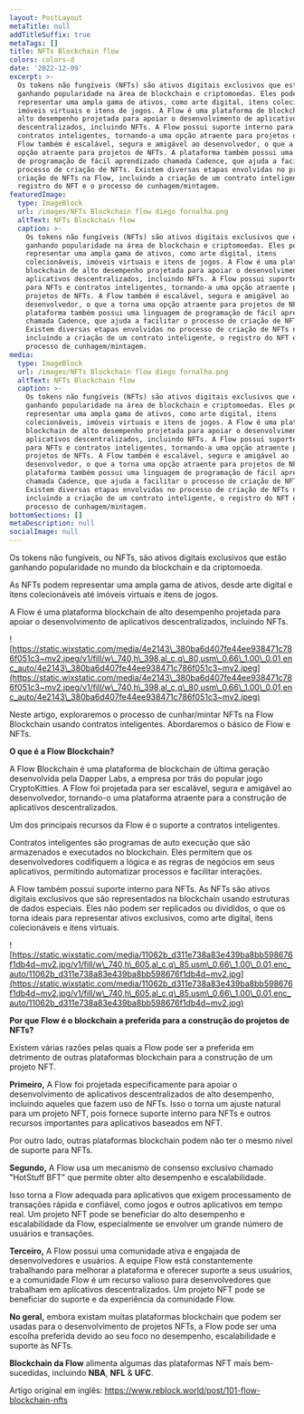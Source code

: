 ```yaml
---
layout: PostLayout
metaTitle: null
addTitleSuffix: true
metaTags: []
title: NFTs Blockchain flow
colors: colors-d
date: '2022-12-09'
excerpt: >-
  Os tokens não fungíveis (NFTs) são ativos digitais exclusivos que estão
  ganhando popularidade na área de blockchain e criptomoedas. Eles podem
  representar uma ampla gama de ativos, como arte digital, itens colecionáveis,
  imóveis virtuais e itens de jogos. A Flow é uma plataforma de blockchain de
  alto desempenho projetada para apoiar o desenvolvimento de aplicativos
  descentralizados, incluindo NFTs. A Flow possui suporte interno para NFTs e
  contratos inteligentes, tornando-a uma opção atraente para projetos de NFTs. A
  Flow também é escalável, segura e amigável ao desenvolvedor, o que a torna uma
  opção atraente para projetos de NFTs. A plataforma também possui uma linguagem
  de programação de fácil aprendizado chamada Cadence, que ajuda a facilitar o
  processo de criação de NFTs. Existem diversas etapas envolvidas no processo de
  criação de NFTs na Flow, incluindo a criação de um contrato inteligente, o
  registro do NFT e o processo de cunhagem/mintagem.
featuredImage:
  type: ImageBlock
  url: /images/NFTs Blockchain flow diego fornalha.png
  altText: NFTs Blockchain flow
  caption: >-
    Os tokens não fungíveis (NFTs) são ativos digitais exclusivos que estão
    ganhando popularidade na área de blockchain e criptomoedas. Eles podem
    representar uma ampla gama de ativos, como arte digital, itens
    colecionáveis, imóveis virtuais e itens de jogos. A Flow é uma plataforma de
    blockchain de alto desempenho projetada para apoiar o desenvolvimento de
    aplicativos descentralizados, incluindo NFTs. A Flow possui suporte interno
    para NFTs e contratos inteligentes, tornando-a uma opção atraente para
    projetos de NFTs. A Flow também é escalável, segura e amigável ao
    desenvolvedor, o que a torna uma opção atraente para projetos de NFTs. A
    plataforma também possui uma linguagem de programação de fácil aprendizado
    chamada Cadence, que ajuda a facilitar o processo de criação de NFTs.
    Existem diversas etapas envolvidas no processo de criação de NFTs na Flow,
    incluindo a criação de um contrato inteligente, o registro do NFT e o
    processo de cunhagem/mintagem.
media:
  type: ImageBlock
  url: /images/NFTs Blockchain flow diego fornalha.png
  altText: NFTs Blockchain flow
  caption: >-
    Os tokens não fungíveis (NFTs) são ativos digitais exclusivos que estão
    ganhando popularidade na área de blockchain e criptomoedas. Eles podem
    representar uma ampla gama de ativos, como arte digital, itens
    colecionáveis, imóveis virtuais e itens de jogos. A Flow é uma plataforma de
    blockchain de alto desempenho projetada para apoiar o desenvolvimento de
    aplicativos descentralizados, incluindo NFTs. A Flow possui suporte interno
    para NFTs e contratos inteligentes, tornando-a uma opção atraente para
    projetos de NFTs. A Flow também é escalável, segura e amigável ao
    desenvolvedor, o que a torna uma opção atraente para projetos de NFTs. A
    plataforma também possui uma linguagem de programação de fácil aprendizado
    chamada Cadence, que ajuda a facilitar o processo de criação de NFTs.
    Existem diversas etapas envolvidas no processo de criação de NFTs na Flow,
    incluindo a criação de um contrato inteligente, o registro do NFT e o
    processo de cunhagem/mintagem.
bottomSections: []
metaDescription: null
socialImage: null
---
```

Os tokens não fungíveis, ou NFTs, são ativos digitais exclusivos que estão ganhando popularidade no mundo da blockchain e da criptomoeda.

As NFTs podem representar uma ampla gama de ativos, desde arte digital e itens colecionáveis até imóveis virtuais e itens de jogos.

A Flow é uma plataforma blockchain de alto desempenho projetada para apoiar o desenvolvimento de aplicativos descentralizados, incluindo NFTs.

![https://static.wixstatic.com/media/4e2143\_380ba6d407fe44ee938471c786f051c3~mv2.jpeg/v1/fill/w\_740,h\_398,al_c,q\_80,usm\_0.66\_1.00\_0.01,enc_auto/4e2143\_380ba6d407fe44ee938471c786f051c3~mv2.jpeg](https://static.wixstatic.com/media/4e2143\_380ba6d407fe44ee938471c786f051c3~mv2.jpeg/v1/fill/w\_740,h\_398,al_c,q\_80,usm\_0.66\_1.00\_0.01,enc_auto/4e2143\_380ba6d407fe44ee938471c786f051c3~mv2.jpeg)

Neste artigo, exploraremos o processo de cunhar/mintar NFTs na Flow Blockchain usando contratos inteligentes. Abordaremos o básico de Flow e NFTs.

**O que é a Flow Blockchain?**

A Flow Blockchain é uma plataforma de blockchain de última geração desenvolvida pela Dapper Labs, a empresa por trás do popular jogo CryptoKitties. A Flow foi projetada para ser escalável, segura e amigável ao desenvolvedor, tornando-o uma plataforma atraente para a construção de aplicativos descentralizados.

Um dos principais recursos da Flow é o suporte a contratos inteligentes.

Contratos inteligentes são programas de auto execução que são armazenados e executados no blockchain. Eles permitem que os desenvolvedores codifiquem a lógica e as regras de negócios em seus aplicativos, permitindo automatizar processos e facilitar interações.

A Flow também possui suporte interno para NFTs. As NFTs são ativos digitais exclusivos que são representados na blockchain usando estruturas de dados especiais. Eles não podem ser replicados ou divididos, o que os torna ideais para representar ativos exclusivos, como arte digital, itens colecionáveis e itens virtuais.

![https://static.wixstatic.com/media/11062b_d311e738a83e439ba8bb598676f1db4d~mv2.jpg/v1/fill/w\_740,h\_605,al_c,q\_85,usm\_0.66\_1.00\_0.01,enc_auto/11062b_d311e738a83e439ba8bb598676f1db4d~mv2.jpg](https://static.wixstatic.com/media/11062b_d311e738a83e439ba8bb598676f1db4d~mv2.jpg/v1/fill/w\_740,h\_605,al_c,q\_85,usm\_0.66\_1.00\_0.01,enc_auto/11062b_d311e738a83e439ba8bb598676f1db4d~mv2.jpg)

**Por que Flow é o blockchain a preferida para a construção do projetos de NFTs?**

Existem várias razões pelas quais a Flow pode ser a preferida em detrimento de outras plataformas blockchain para a construção de um projeto NFT.

**Primeiro,** A Flow foi projetada especificamente para apoiar o desenvolvimento de aplicativos descentralizados de alto desempenho, incluindo aqueles que fazem uso de NFTs. Isso o torna um ajuste natural para um projeto NFT, pois fornece suporte interno para NFTs e outros recursos importantes para aplicativos baseados em NFT.

Por outro lado, outras plataformas blockchain podem não ter o mesmo nível de suporte para NFTs.

**Segundo,** A Flow usa um mecanismo de consenso exclusivo chamado "HotStuff BFT" que permite obter alto desempenho e escalabilidade.

Isso torna a Flow adequada para aplicativos que exigem processamento de transações rápida e confiável, como jogos e outros aplicativos em tempo real. Um projeto NFT pode se beneficiar do alto desempenho e escalabilidade da Flow, especialmente se envolver um grande número de usuários e transações.

**Terceiro,** A Flow possui uma comunidade ativa e engajada de desenvolvedores e usuários. A equipe Flow está constantemente trabalhando para melhorar a plataforma e oferecer suporte a seus usuários, e a comunidade Flow é um recurso valioso para desenvolvedores que trabalham em aplicativos descentralizados. Um projeto NFT pode se beneficiar do suporte e da experiência da comunidade Flow.

**No geral,** embora existam muitas plataformas blockchain que podem ser usadas para o desenvolvimento de projetos NFTs, a Flow pode ser uma escolha preferida devido ao seu foco no desempenho, escalabilidade e suporte às NFTs.

**Blockchain da Flow** alimenta algumas das plataformas NFT mais bem-sucedidas, incluindo **NBA**, **NFL** & **UFC**.



Artigo original em inglês:
https://www.reblock.world/post/101-flow-blockchain-nfts
